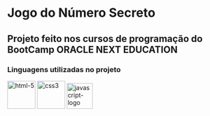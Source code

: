 # **Jogo do Número Secreto**

## Projeto feito nos cursos de programação do BootCamp **ORACLE NEXT EDUCATION**


### Linguagens utilizadas no projeto
<div>
<img width="64" height="64" src="https://img.icons8.com/arcade/64/html-5.png" alt="html-5"/>  
<img width="64" height="64" src="https://img.icons8.com/plasticine/100/css3.png" alt="css3"/>
<img width="59" height="59" src="https://img.icons8.com/nolan/64/javascript-logo.png" alt="javascript-logo"/>
</div>
